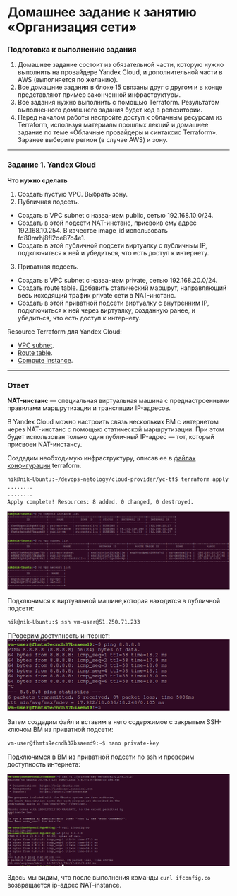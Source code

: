 # Домашнее задание к занятию «Организация сети»

### Подготовка к выполнению задания

1. Домашнее задание состоит из обязательной части, которую нужно выполнить на провайдере Yandex Cloud, и дополнительной части в AWS (выполняется по желанию). 
2. Все домашние задания в блоке 15 связаны друг с другом и в конце представляют пример законченной инфраструктуры.  
3. Все задания нужно выполнить с помощью Terraform. Результатом выполненного домашнего задания будет код в репозитории. 
4. Перед началом работы настройте доступ к облачным ресурсам из Terraform, используя материалы прошлых лекций и домашнее задание по теме «Облачные провайдеры и синтаксис Terraform». Заранее выберите регион (в случае AWS) и зону.

---
### Задание 1. Yandex Cloud 

**Что нужно сделать**

1. Создать пустую VPC. Выбрать зону.
2. Публичная подсеть.

 - Создать в VPC subnet с названием public, сетью 192.168.10.0/24.
 - Создать в этой подсети NAT-инстанс, присвоив ему адрес 192.168.10.254. В качестве image_id использовать fd80mrhj8fl2oe87o4e1.
 - Создать в этой публичной подсети виртуалку с публичным IP, подключиться к ней и убедиться, что есть доступ к интернету.
3. Приватная подсеть.
 - Создать в VPC subnet с названием private, сетью 192.168.20.0/24.
 - Создать route table. Добавить статический маршрут, направляющий весь исходящий трафик private сети в NAT-инстанс.
 - Создать в этой приватной подсети виртуалку с внутренним IP, подключиться к ней через виртуалку, созданную ранее, и убедиться, что есть доступ к интернету.

Resource Terraform для Yandex Cloud:

- [VPC subnet](https://registry.terraform.io/providers/yandex-cloud/yandex/latest/docs/resources/vpc_subnet).
- [Route table](https://registry.terraform.io/providers/yandex-cloud/yandex/latest/docs/resources/vpc_route_table).
- [Compute Instance](https://registry.terraform.io/providers/yandex-cloud/yandex/latest/docs/resources/compute_instance).

---
### Ответ

**NAT-инстанс** — специальная виртуальная машина с преднастроенными правилами маршрутизации и трансляции IP-адресов.

В Yandex Cloud можно настроить связь нескольких ВМ с интернетом через NAT-инстанс с помощью статической маршрутизации. При этом будет использован только один публичный IP-адрес — тот, который присвоен NAT-инстансу.

Создадим необходимую инфраструктуру, описав  ее в [файлах конфигурации](./yc-tf/) terraform.

```bash
nik@nik-Ubuntu:~/devops-netology/cloud-provider/yc-tf$ terraform apply
........
........
Apply complete! Resources: 8 added, 0 changed, 0 destroyed.
```

![](img/created_resources.png)

Подключимся к виртуальной машине,которая находится в публичной подсети:
```bash
nik@nik-Ubuntu:$ ssh vm-user@51.250.71.233
```
ПРоверим доступность интернет:
![](img/inet_public.png)

Затем создадим файл  и вставим в него содержимое с закрытым SSH-ключом ВМ из приватной подсети:

```bash
vm-user@fhmts9ecndh37bsaemd9:~$ nano private-key
```

Подключимся в ВМ из приватной подсети по ssh и проверим доступность интернета:

![](img/available_inet.png)

Здесь мы видим, что поcле выполнения команды `curl ifconfig.co` возвращается ip-адрес NAT-instance.

